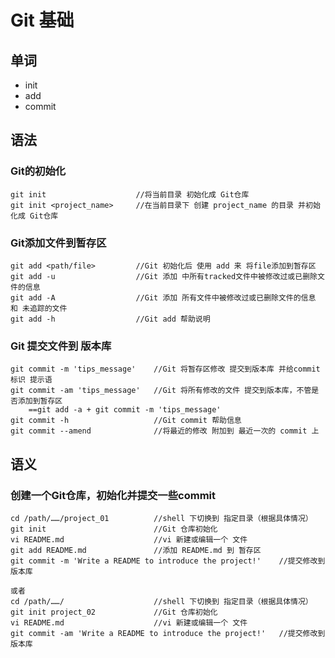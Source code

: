 # Git 基础

## 单词

+ init
+ add
+ commit

## 语法

### Git的初始化

```git
git init					//将当前目录 初始化成 Git仓库
git init <project_name>		//在当前目录下 创建 project_name 的目录 并初始化成 Git仓库
```

### Git添加文件到暂存区

```git
git add <path/file>			//Git 初始化后 使用 add 来 将file添加到暂存区
git add -u					//Git 添加 中所有tracked文件中被修改过或已删除文件的信息
git add -A					//Git 添加 所有文件中被修改过或已删除文件的信息 和 未追踪的文件
git add -h					//Git add 帮助说明
```

### Git 提交文件到 版本库

```git
git commit -m 'tips_message'	//Git 将暂存区修改 提交到版本库 并给commit标识 提示语
git commit -am 'tips_message'	//Git 将所有修改的文件 提交到版本库，不管是否添加到暂存区
	==git add -a + git commit -m 'tips_message'
git commit -h 					//Git commit 帮助信息
git commit --amend				//将最近的修改 附加到 最近一次的 commit 上
```



## 语义

### 创建一个Git仓库，初始化并提交一些commit

```git
cd /path/……/project_01			//shell 下切换到 指定目录（根据具体情况）
git init						//Git 仓库初始化
vi README.md					//vi 新建或编辑一个 文件
git add README.md				//添加 README.md 到 暂存区
git commit -m 'Write a README to introduce the project!'	//提交修改到 版本库
```

```git
或者
cd /path/……/					//shell 下切换到 指定目录（根据具体情况）
git init project_02				//Git 仓库初始化
vi README.md					//vi 新建或编辑一个 文件
git commit -am 'Write a README to introduce the project!'	//提交修改到 版本库
```

